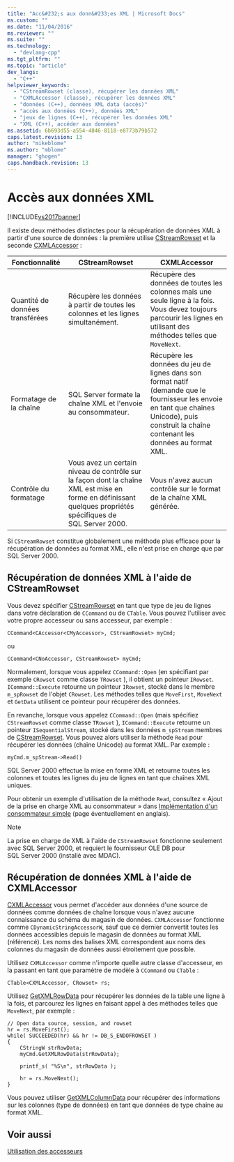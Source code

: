 ```yaml
---
title: "Acc&#232;s aux donn&#233;es XML | Microsoft Docs"
ms.custom: ""
ms.date: "11/04/2016"
ms.reviewer: ""
ms.suite: ""
ms.technology: 
  - "devlang-cpp"
ms.tgt_pltfrm: ""
ms.topic: "article"
dev_langs: 
  - "C++"
helpviewer_keywords: 
  - "CStreamRowset (classe), récupérer les données XML"
  - "CXMLAccessor (classe), récupérer les données XML"
  - "données (C++), données XML data (accès)"
  - "accès aux données (C++), données XML"
  - "jeux de lignes (C++), récupérer les données XML"
  - "XML (C++), accéder aux données"
ms.assetid: 6b693d55-a554-4846-8118-e8773b79b572
caps.latest.revision: 13
author: "mikeblome"
ms.author: "mblome"
manager: "ghogen"
caps.handback.revision: 13
---
```

# Acc&#232;s aux donn&#233;es XML
[!INCLUDE[vs2017banner](../../assembler/inline/includes/vs2017banner.md)]

Il existe deux méthodes distinctes pour la récupération de données XML à partir d'une source de données : la première utilise [CStreamRowset](../../data/oledb/cstreamrowset-class.md) et la seconde [CXMLAccessor](../../data/oledb/cxmlaccessor-class.md) :  
  
|Fonctionnalité|CStreamRowset|CXMLAccessor|  
|--------------------|-------------------|------------------|  
|Quantité de données transférées|Récupère les données à partir de toutes les colonnes et les lignes simultanément.|Récupère des données de toutes les colonnes mais une seule ligne à la fois.  Vous devez toujours parcourir les lignes en utilisant des méthodes telles que `MoveNext`.|  
|Formatage de la chaîne|SQL Server formate la chaîne XML et l'envoie au consommateur.|Récupère les données du jeu de lignes dans son format natif \(demande que le fournisseur les envoie en tant que chaînes Unicode\), puis construit la chaîne contenant les données au format XML.|  
|Contrôle du formatage|Vous avez un certain niveau de contrôle sur la façon dont la chaîne XML est mise en forme en définissant quelques propriétés spécifiques de SQL Server 2000.|Vous n'avez aucun contrôle sur le format de la chaîne XML générée.|  
  
 Si `CStreamRowset` constitue globalement une méthode plus efficace pour la récupération de données au format XML, elle n'est prise en charge que par SQL Server 2000.  
  
## Récupération de données XML à l'aide de CStreamRowset  
 Vous devez spécifier [CStreamRowset](../../data/oledb/cstreamrowset-class.md) en tant que type de jeu de lignes dans votre déclaration de `CCommand` ou de `CTable`.  Vous pouvez l'utiliser avec votre propre accesseur ou sans accesseur, par exemple :  
  
```  
CCommand<CAccessor<CMyAccessor>, CStreamRowset> myCmd;  
```  
  
 ou  
  
```  
CCommand<CNoAccessor, CStreamRowset> myCmd;  
```  
  
 Normalement, lorsque vous appelez `CCommand::Open` \(en spécifiant par exemple `CRowset` comme classe `TRowset` \), il obtient un pointeur `IRowset`.  `ICommand::Execute` retourne un pointeur `IRowset`, stocké dans le membre `m_spRowset` de l'objet `CRowset`.  Les méthodes telles que `MoveFirst`, `MoveNext` et `GetData` utilisent ce pointeur pour récupérer des données.  
  
 En revanche, lorsque vous appelez `CCommand::Open` \(mais spécifiez `CStreamRowset` comme classe `TRowset` \), `ICommand::Execute` retourne un pointeur `ISequentialStream`, stocké dans les données `m_spStream` membres de [CStreamRowset](../../data/oledb/cstreamrowset-class.md).  Vous pouvez alors utiliser la méthode `Read` pour récupérer les données \(chaîne Unicode\) au format XML.  Par exemple :  
  
```  
myCmd.m_spStream->Read()  
```  
  
 SQL Server 2000 effectue la mise en forme XML et retourne toutes les colonnes et toutes les lignes du jeu de lignes en tant que chaînes XML uniques.  
  
 Pour obtenir un exemple d'utilisation de la méthode `Read`, consultez « Ajout de la prise en charge XML au consommateur » dans [Implémentation d'un consommateur simple](../../data/oledb/implementing-a-simple-consumer.md) \(page éventuellement en anglais\).  
  
> [!NOTE]
>  La prise en charge de XML à l'aide de `CStreamRowset` fonctionne seulement avec SQL Server 2000, et requiert le fournisseur OLE DB pour SQL Server 2000 \(installé avec MDAC\).  
  
## Récupération de données XML à l'aide de CXMLAccessor  
 [CXMLAccessor](../../data/oledb/cxmlaccessor-class.md) vous permet d'accéder aux données d'une source de données comme données de chaîne lorsque vous n'avez aucune connaissance du schéma du magasin de données.  `CXMLAccessor` fonctionne comme `CDynamicStringAccessorW`, sauf que ce dernier convertit toutes les données accessibles depuis le magasin de données au format XML \(référencé\).  Les noms des balises XML correspondent aux noms des colonnes du magasin de données aussi étroitement que possible.  
  
 Utilisez `CXMLAccessor` comme n'importe quelle autre classe d'accesseur, en la passant en tant que paramètre de modèle à `CCommand` ou `CTable` :  
  
```  
CTable<CXMLAccessor, CRowset> rs;  
```  
  
 Utilisez [GetXMLRowData](../../data/oledb/cxmlaccessor-getxmlrowdata.md) pour récupérer les données de la table une ligne à la fois, et parcourez les lignes en faisant appel à des méthodes telles que `MoveNext`, par exemple :  
  
```  
// Open data source, session, and rowset  
hr = rs.MoveFirst();  
while( SUCCEEDED(hr) && hr != DB_S_ENDOFROWSET )  
{  
    CStringW strRowData;  
    myCmd.GetXMLRowData(strRowData);  
  
    printf_s( "%S\n", strRowData );  
  
    hr = rs.MoveNext();  
}  
```  
  
 Vous pouvez utiliser [GetXMLColumnData](../../data/oledb/cxmlaccessor-getxmlcolumndata.md) pour récupérer des informations sur les colonnes \(type de données\) en tant que données de type chaîne au format XML.  
  
## Voir aussi  
 [Utilisation des accesseurs](../../data/oledb/using-accessors.md)